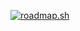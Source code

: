 [![roadmap.sh](https://api.roadmap.sh/v1-badge/wide/64afd6de5f038d81eeae9c79?variant=dark&roadmaps=cpp%2Ccyber-security)](https://roadmap.sh)
